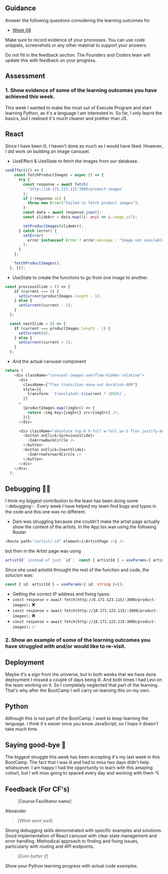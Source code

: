 ## Guidance
Answer the following questions considering the learning outcomes for
- [Week 08](https://learn.foundersandcoders.com/course/syllabus/developer/week08-project04-test-deploy/learning-outcomes/)

Make sure to record evidence of your processes. You can use code snippets, screenshots or any other material to support your answers.

Do not fill in the feedback section. The Founders and Coders team will update this with feedback on your progress.

## Assessment
 ### 1. Show evidence of some of the learning outcomes you have achieved this week.
This week I wanted to make the most out of Execute Program and start learning Python, as it's a language I am interested in.
So far, I only learnt the basics, but I realised it's much cleaner and prettier than JS. 

## React
Since I have been ill, I haven't done as much as I would have liked. However, I did work on building an image carousel.

* UseEffect & UseState to fetch the images from our database.
```ts
useEffect(() => {
    const fetchProductImages = async () => {
      try {
        const response = await fetch(
          `http://18.171.123.115:3000/product-images`
        );
        if (!response.ok) {
          throw new Error("Failed to fetch product images");
        }
        const data = await response.json();
        const slideArr = data.map((i: any) => i.image_url);

        setProductImages(slideArr);
      } catch (error) {
        setError(
          error instanceof Error ? error.message : "Image not available"
        );
      }
    };

    fetchProductImages();
  }, []);
```
* UseState to create the functions to go from one image to another.
```ts
const previousSlide = () => {
    if (current === 0) {
      setCurrent(productImages.length - 1);
    } else {
      setCurrent(current - 1);
    }
  };

  const nextSlide = () => {
    if (current === productImages.length - 1) {
      setCurrent(0);
    } else {
      setCurrent(current + 1);
    }
  };
```
* And the actual carousel component
```ts
return (
    <div className="carousel-images overflow-hidden relative">
      <div
        className={"flex transition ease-out duration-400"}
        style={{
          transform: `translateX(-${current * 100}%)`,
        }}
      >
        {productImages.map((imgSrc) => {
          return <img key={imgSrc} src={imgSrc} />;
        })}
      </div>

      <div className="absolute top-0 h-full w-full px-3 flex justify-between items-center text-white text-3xl">
        <button onClick={previousSlide}>
          <IoArrowBackCircle />
        </button>
        <button onClick={nextSlide}>
          <IoArrowForwardCircle />
        </button>
      </div>
    </div>
  );
```

## Debugging 🕵️‍♀️
I think my biggest contribution to the team has been doing some ✨debugging✨.
Every week I have helped my team find bugs and typos in the code and this one was no different.

* Dani was struggling because she couldn't make the artist page actually show the content of the artists.
In the App.tsx was using the following Router
```ts
<Route path="/artist/:id" element={<ArtistPage />} />
```
but then in the Artist page was using
```ts
artistId` instead of just `id`: `const { artistId } = useParams<{ artistId: string }>();
```
Since she used artistId throught the rest of the function and code, the solucion was:
```ts
const { id: artistId } = useParams<{ id: string }>();
```

* Getting the correct IP address and fixing typos:
 * `const response = await fetch(http://8.171.123.115/:3000/product-images);` ❌
 * `const response = await fetch(http://18.171.123.115/:3000/product-images);` ❌
 * `const response = await fetch(http://18.171.123.115:3000/product-images);` ✅

 ### 2. Show an example of some of the learning outcomes you have struggled with and/or would like to re-visit.
## Deployment
Maybe it's a sign from the universe, but in both weeks that we have done deployment I missed a couple of days being ill. And both times I had Levi on the team working on it. 
So I completely neglected that part of the learning. That's why after the BootCamp I will carry on learning this on my own. 

## Python
Although this is not part of the BootCamp, I want to keep learning the language. I think it's easier once you know JavaScript, so I hope it doesn't take much time.

## Saying good-bye 🥲
The biggest struggle this week has been accepting it's my last week in this BootCamp. The fact that I was ill and had to miss two days didn't help whatsoever.
I am happy I had the opportunity to learn with this amazing cohort, but I will miss going to space4 every day and working with them 💘


## Feedback (For CF's)
> [**Course Facilitator name**]

Alexander

> [*What went well*]

Strong debugging skills demonstrated with specific examples and solutions. Good implementation of React carousel with clear state management and error handling. Methodical approach to finding and fixing issues, particularly with routing and API endpoints.

> [*Even better if*]

Show your Python learning progress with actual code examples.
